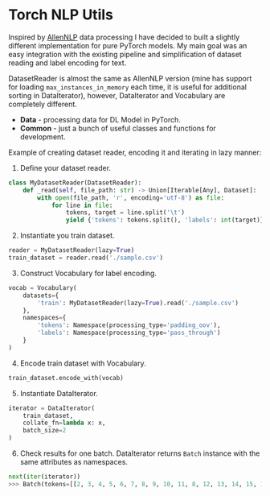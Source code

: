 # Torch NLP Utils

Inspired by [AllenNLP](https://github.com/allenai/allennlp) data processing I have decided to built a slightly different implementation for pure PyTorch models.
My main goal was an easy integration with the existing pipeline and simplification of dataset reading and label encoding for text.

DatasetReader is almost the same as AllenNLP version (mine has support for loading `max_instances_in_memory` each time, it is useful for additional sorting in DataIterator), however, DataIterator and Vocabulary are completely different.

* **Data** - processing data for DL Model in PyTorch.
* **Common** - just a bunch of useful classes and functions for development.

Example of creating dataset reader, encoding it and iterating in lazy manner:

1. Define your dataset reader.

```python
class MyDatasetReader(DatasetReader):
    def _read(self, file_path: str) -> Union[Iterable[Any], Dataset]:
        with open(file_path, 'r', encoding='utf-8') as file:
            for line in file:
                tokens, target = line.split('\t')
                yield {'tokens': tokens.split(), 'labels': int(target)}
```

2. Instantiate you train dataset.

```python
reader = MyDatasetReader(lazy=True)
train_dataset = reader.read('./sample.csv')
```

3. Construct Vocabulary for label encoding.

```python
vocab = Vocabulary(
    datasets={
        'train': MyDatasetReader(lazy=True).read('./sample.csv')
    },
    namespaces={
        'tokens': Namespace(processing_type='padding_oov'),
        'labels': Namespace(processing_type='pass_through')
    }
)
```

4. Encode train dataset with Vocabulary.

```python
train_dataset.encode_with(vocab)
```

5. Instantiate DataIterator.

```python
iterator = DataIterator(
    train_dataset,
    collate_fn=lambda x: x,
    batch_size=2
)
```

6. Check results for one batch. DataIterator returns `Batch` instance with the same attributes as namespaces.

```python
next(iter(iterator))
>>> Batch(tokens=[[2, 3, 4, 5, 6, 7, 8, 9, 10, 11, 8, 12, 13, 14, 15, 16, 17, 18, 19, 20, 21, 22, 15, 11, 23, 24, 11, 25, 26, 27], [28, 29, 30, 31, 32, 33, 34, 35, 36, 37, 38, 39]], labels=[0, 1])
```
